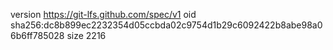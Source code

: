 version https://git-lfs.github.com/spec/v1
oid sha256:dc8b899ec2232354d05ccbda02c9754d1b29c6092422b8abe98a06b6ff785028
size 2216
